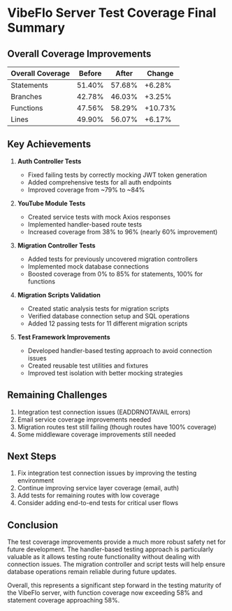 # VibeFlo Server Test Coverage Final Summary

## Overall Coverage Improvements

| Overall Coverage | Before | After | Change |
|-----------------|--------|-------|--------|
| Statements      | 51.40% | 57.68% | +6.28% |
| Branches        | 42.78% | 46.03% | +3.25% |
| Functions       | 47.56% | 58.29% | +10.73% |
| Lines           | 49.90% | 56.07% | +6.17% |

## Key Achievements

1. **Auth Controller Tests**
   - Fixed failing tests by correctly mocking JWT token generation
   - Added comprehensive tests for all auth endpoints
   - Improved coverage from ~79% to ~84%

2. **YouTube Module Tests**
   - Created service tests with mock Axios responses
   - Implemented handler-based route tests
   - Increased coverage from 38% to 96% (nearly 60% improvement)

3. **Migration Controller Tests**
   - Added tests for previously uncovered migration controllers
   - Implemented mock database connections
   - Boosted coverage from 0% to 85% for statements, 100% for functions

4. **Migration Scripts Validation**
   - Created static analysis tests for migration scripts
   - Verified database connection setup and SQL operations
   - Added 12 passing tests for 11 different migration scripts

5. **Test Framework Improvements**
   - Developed handler-based testing approach to avoid connection issues
   - Created reusable test utilities and fixtures
   - Improved test isolation with better mocking strategies

## Remaining Challenges

1. Integration test connection issues (EADDRNOTAVAIL errors)
2. Email service coverage improvements needed
3. Migration routes test still failing (though routes have 100% coverage)
4. Some middleware coverage improvements still needed

## Next Steps

1. Fix integration test connection issues by improving the testing environment
2. Continue improving service layer coverage (email, auth)
3. Add tests for remaining routes with low coverage
4. Consider adding end-to-end tests for critical user flows

## Conclusion

The test coverage improvements provide a much more robust safety net for future development. The handler-based testing approach is particularly valuable as it allows testing route functionality without dealing with connection issues. The migration controller and script tests will help ensure database operations remain reliable during future updates.

Overall, this represents a significant step forward in the testing maturity of the VibeFlo server, with function coverage now exceeding 58% and statement coverage approaching 58%. 
